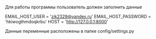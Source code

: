 Для работы программы пользователь должен заполнить данные 

EMAIL_HOST_USER = 'zik2329@yandex.ru'
EMAIL_HOST_PASSWORD = 'hkiwogthmdoqkrbu'
HOST = 'http://127.0.0.1:8000'

Данные переменные расположены в папке config/settings.py
